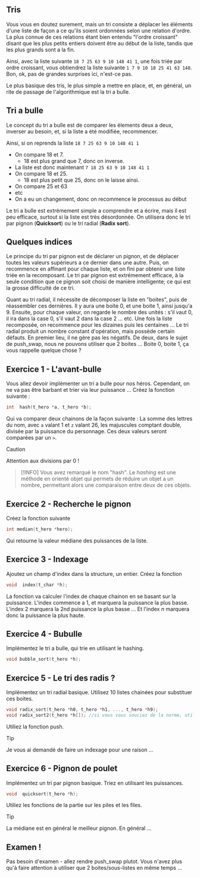 ## Tris

Vous vous en doutez surement, mais un tri consiste a déplacer les éléments d'une liste de façon a ce qu'ils soient ordonnées selon une relation d'ordre. La plus connue de ces relations étant bien entendu "l'ordre croissant" disant que les plus petits entiers doivent être au début de la liste, tandis que les plus grands sont a la fin.

Ainsi, avec la liste suivante `18 7 25 63 9 10 148 41 1`, une fois triée par ordre croissant, vous obtiendrez la liste suivante `1 7 9 10 18 25 41 63 148`. Bon, ok, pas de grandes surprises ici, n'est-ce pas. 

Le plus basique des tris, le plus simple a mettre en place, et, en général, un rite de passage de l'algorithmique est la tri a bulle. 

## Tri a bulle

Le concept du tri a bulle est de comparer les élements deux a deux, inverser au besoin, et, si la liste a été modifiée, recommencer. 

Ainsi, si on reprends la liste `18 7 25 63 9 10 148 41 1`
* On compare 18 et 7.
  * 18 est plus grand que 7, donc on inverse.
* La liste est donc maintenant `7 18 25 63 9 10 148 41 1`
* On compare 18 et 25.
  * 18 est plus petit que 25, donc on le laisse ainsi.
* On compare 25 et 63
* etc
* On a eu un changement, donc on recommence le processus au début

Le tri a bulle est extrémement simple a comprendre et a écrire, mais il est peu efficace, surtout si la liste est très désordonnée. On utilisera donc le tri par pignon (**Quicksort**) ou le tri radial (**Radix sort**). 

## Quelques indices

Le principe du tri par pignon est de déclarer un pignon, et de déplacer toutes les valeurs supérieurs a ce dernier dans une autre. Puis, on recommence en affinant pour chaque liste, et on fini par obtenir une liste triée en la recomposant. Le tri par pignon est extrémement efficace, à la seule condition que ce pignon soit choisi de manière intelligente; ce qui est la grosse difficulté de ce tri. 

Quant au tri radial, il nécessite de décomposer la liste en "boites", puis de réassembler ces dernières. Il y aura une boite 0, et une boite 1, ainsi jusqu'a 9. Ensuite, pour chaque valeur, on regarde le nombre des unités : s'il vaut 0, il ira dans la case 0, s'il vaut 2 dans la case 2 ... etc. Une fois la liste recomposée, on recommence pour les dizaines puis les centaines ... 
Le tri radial produit un nombre constant d'opération, mais possède certain défauts. En premier lieu, il ne gère pas les négatifs. De deux, dans le sujet de push_swap, nous ne pouvons utiliser que 2 boites ... Boite 0, boite 1, ça vous rappelle quelque chose ?

## Exercice 1 - L'avant-bulle
Vous allez devoir implémenter un tri a bulle pour nos héros. Cependant, on ne va pas être barbant et trier via leur puissance ... 
Créez la fonction suivante :
```C
int  hash(t_hero *a, t_hero *b);
```
Qui va comparer deux chainons de la façon suivante : La somme des lettres du nom, avec `a` valant 1 et `z` valant 26, les majuscules comptant double, divisée par la puissance du personnage. Ces deux valeurs seront comparées par un `>`.

>[!CAUTION]
> Attention aux divisions par 0 !

>[!INFO]
> Vous avez remarqué le nom "hash". Le _hashing_ est une méthode en orienté objet qui permets de réduire un objet a un nombre, permettant alors une comparaison entre deux de ces objets. 

## Exercice 2 - Recherche le pignon
Créez la fonction suivante
```C
int median(t_hero *hero);
```
Qui retourne la valeur médiane des puissances de la liste.

## Exercice 3 - Indexage
Ajoutez un champ d'index dans la structure, un entier. Créez la fonction
```C
void  index(t_char *h);
```
La fonction va calculer l'index de chaque chainon en se basant sur la puissance. L'index commence a 1, et marquera la puissance la plus basse. L'index 2 marquera la 2nd puissance la plus basse ... Et l'index _n_ marquera donc la puissance la plus haute.

## Exercice 4 - Bubulle
Implémentez le tri a bulle, qui trie en utilisant le hashing.
```C
void bubble_sort(t_hero *h);
```
## Exercice 5 - Le tri des radis ?
Implémentez un tri radial basique. Utilisez 10 listes chainées pour substituer ces boites. 
```C
void radix_sort(t_hero *h0, t_hero *h1, ..., t_hero *h9);
void radix_sort2(t_hero *h[]); //si vous vous souciez de la norme, utilisez un tableau de listes pour vos boites
```
Utiliez la fonction push.
>[!TIP]
> Je vous ai demandé de faire un indexage pour une raison ...

## Exercice 6 - Pignon de poulet
Implémentez un tri par pignon basique. Triez en utilisant les puissances.
```C
void  quicksort(t_hero *h);
```
Utiliez les fonctions de la partie sur les piles et les files.
>[!TIP]
> La médiane est en général le meilleur pignon. En général ...

## Examen !

Pas besoin d'examen - allez rendre push_swap plutot. Vous n'avez plus qu'à faire attention à utiliser que 2 boites/sous-listes en même temps ... 
